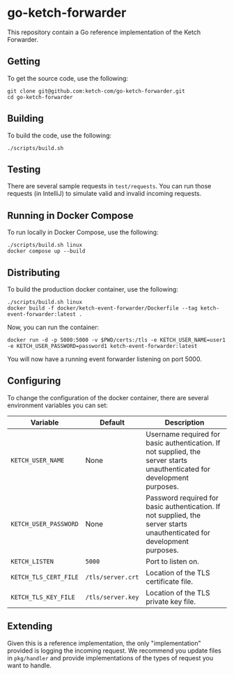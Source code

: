 # go-ketch-forwarder

This repository contain a Go reference implementation of the Ketch Forwarder.

## Getting

To get the source code, use the following:

```shell
git clone git@github.com:ketch-com/go-ketch-forwarder.git
cd go-ketch-forwarder
```

## Building

To build the code, use the following:

```shell
./scripts/build.sh
```

## Testing

There are several sample requests in `test/requests`. You can run those requests (in IntelliJ) to simulate valid and
invalid incoming requests.

## Running in Docker Compose

To run locally in Docker Compose, use the following:

```shell
./scripts/build.sh linux
docker compose up --build
```

## Distributing

To build the production docker container, use the following:

```shell
./scripts/build.sh linux
docker build -f docker/ketch-event-forwarder/Dockerfile --tag ketch-event-forwarder:latest .
```

Now, you can run the container:

```shell
docker run -d -p 5000:5000 -v $PWD/certs:/tls -e KETCH_USER_NAME=user1 -e KETCH_USER_PASSWORD=password1 ketch-event-forwarder:latest
```

You will now have a running event forwarder listening on port 5000.

## Configuring

To change the configuration of the docker container, there are several environment variables you can set:

| Variable              | Default           | Description                                                                                                              |
|-----------------------|-------------------|--------------------------------------------------------------------------------------------------------------------------|
| `KETCH_USER_NAME`     | None              | Username required for basic authentication. If not supplied, the server starts unauthenticated for development purposes. |
| `KETCH_USER_PASSWORD` | None              | Password required for basic authentication. If not supplied, the server starts unauthenticated for development purposes. |
| `KETCH_LISTEN`        | `5000`            | Port to listen on.                                                                                                       |
| `KETCH_TLS_CERT_FILE` | `/tls/server.crt` | Location of the TLS certificate file.                                                                                    |
| `KETCH_TLS_KEY_FILE`  | `/tls/server.key` | Location of the TLS private key file.                                                                                    |

## Extending

Given this is a reference implementation, the only "implementation" provided is logging the incoming request. We recommend
you update files in `pkg/handler` and provide implementations of the types of request you want to handle.
